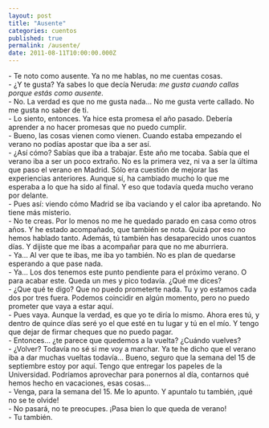 ```yaml
---
layout: post
title: "Ausente"
categories: cuentos
published: true
permalink: /ausente/
date: 2011-08-11T10:00:00.000Z
---
```


\- Te noto como ausente. Ya no me hablas, no me cuentas cosas.  
\- ¿Y te gusta? Ya sabes lo que decía Neruda: *me gusta cuando callas porque estás como ausente*.  
\- No. La verdad es que no me gusta nada… No me gusta verte callado. No me gusta no saber de ti.  
\- Lo siento, entonces. Ya hice esta promesa el año pasado. Debería aprender a no hacer promesas que no puedo cumplir.  
\- Bueno, las cosas vienen como vienen. Cuando estaba empezando el verano no podías apostar que iba a ser así.  
\- ¿Así cómo? Sabías que iba a trabajar. Este año me tocaba. Sabía que el verano iba a ser un poco extraño. No es la primera vez, ni va a ser la última que paso el verano en Madrid. Sólo era cuestión de mejorar las experiencias anteriores. Aunque sí, ha cambiado mucho lo que me esperaba a lo que ha sido al final. Y eso que todavía queda mucho verano por delante.  
\- Pues así: viendo cómo Madrid se iba vaciando y el calor iba apretando. No tiene más misterio.  
\- No te creas. Por lo menos no me he quedado parado en casa como otros años. Y he estado acompañado, que también se nota. Quizá por eso no hemos hablado tanto. Además, tú también has desaparecido unos cuantos días. Y dijiste que me ibas a acompañar para que no me aburriera.  
\- Ya… Al ver que te ibas, me iba yo también. No es plan de quedarse esperando a que pase nada.  
\- Ya… Los dos tenemos este punto pendiente para el próximo verano. O para acabar este. Queda un mes y pico todavía. ¿Qué me dices?  
\- ¿Que qué te digo? Que no puedo prometerte nada. Tu y yo estamos cada dos por tres fuera. Podemos coincidir en algún momento, pero no puedo prometer que vaya a estar aquí.  
\- Pues vaya. Aunque la verdad, es que yo te diría lo mismo. Ahora eres tú, y dentro de quince días seré yo el que esté en tu lugar y tú en el mío. Y tengo que dejar de firmar cheques que no puedo pagar.  
\- Entonces… ¿te parece que quedemos a la vuelta? ¿Cuándo vuelves?  
\- ¿Volver? Todavía no sé si me voy a marchar. Ya te he dicho que el verano iba a dar muchas vueltas todavía… Bueno, seguro que la semana del 15 de septiembre estoy por aquí. Tengo que entregar los papeles de la Universidad. Podríamos aprovechar para ponernos al día, contarnos qué hemos hecho en vacaciones, esas cosas…  
\- Venga, para la semana del 15. Me lo apunto. Y apuntalo tu también, ¡qué no se te olvide!  
\- No pasará, no te preocupes. ¡Pasa bien lo que queda de verano!  
\- Tu también.  
